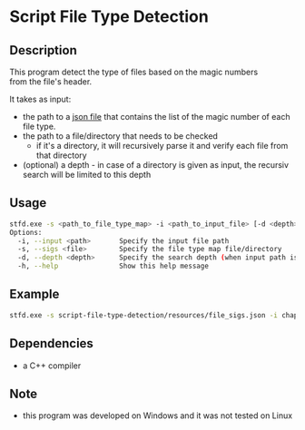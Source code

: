 # Script File Type Detection

## Description

This program detect the type of files based on the magic numbers  
from the file's header.

It takes as input:
-  the path to a [json file](https://www.garykessler.net/software/index.html#filesigs) that contains the list of the magic number of each file type.
- the path to a file/directory that needs to be checked
  - if it's a directory, it will recursively parse it and verify each file from that directory
- (optional) a depth - in case of a directory is given as input, the recursiv search will be limited to this depth

## Usage

```bash
stfd.exe -s <path_to_file_type_map> -i <path_to_input_file> [-d <depth>]
Options:
  -i, --input <path>       Specify the input file path
  -s, --sigs <file>        Specify the file type map file/directory
  -d, --depth <depth>      Specify the search depth (when input path is a directory)
  -h, --help               Show this help message
```

## Example

```bash
stfd.exe -s script-file-type-detection/resources/file_sigs.json -i chapter1 -d 3
```

## Dependencies

- a C++ compiler

## Note

- this program was developed on Windows and it was not tested on Linux